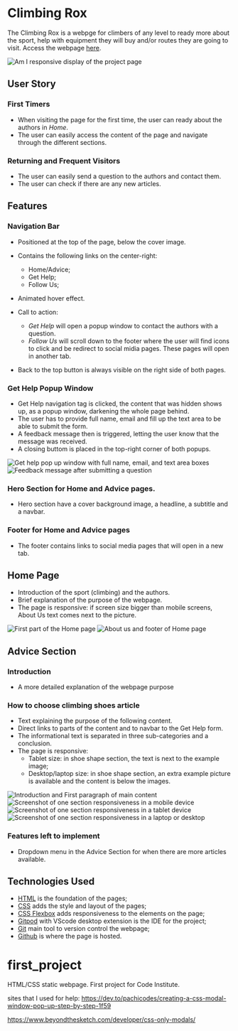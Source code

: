 # Climbing Rox

The Climbing Rox is a webpge for climbers of any level to ready more about the sport, help with equipment they will buy and/or routes they are going to visit.
Access the webpage [here](https://mariaciceri.github.io/first_project/).

![Am I responsive display of the project page](assets/images/responsive.png)

## User Story
### First Timers

+ When visiting the page for the first time, the user can ready about the authors in _Home_. 
+ The user can easily access the content of the page and navigate through the different sections. 


### Returning and Frequent Visitors

+ The user can easily send a question to the authors and contact them. 
+ The user can check if there are any new articles. 
 


## Features

### Navigation Bar

+ Positioned at the top of the page, below the cover image.
+ Contains the following links on the center-right:
    * Home/Advice; 
    * Get Help; 
    * Follow Us; 
    
+ Animated hover effect. 
+ Call to action:
    * _Get Help_ will open a popup window to contact the authors with a question. 
    * _Follow Us_ will scroll down to the footer where the user will find icons to click and be redirect to social midia pages. These pages will open in another tab. 
    
+ Back to the top button is always visible on the right side of both pages. 


### Get Help Popup Window

+ Get Help navigation tag is clicked, the content that was hidden shows up, as a popup window, darkening the whole page behind.
+ The user has to provide full name, email and fill up the text area to be able to submit the form.
+ A feedback message then is triggered, letting the user know that the message was received.
+ A closing buttom is placed in the top-right corner of both popups.


![Get help pop up window with full name, email, and text area boxes](assets/images/popup1.png)
![Feedback message after submitting a question](assets/images/popup2.png)

### Hero Section for Home and Advice pages.

+ Hero section have a cover background image, a headline, a subtitle and a navbar.


### Footer for Home and Advice pages

+ The footer contains links to social media pages that will open in a new tab.


## Home Page

+ Introduction of the sport (climbing) and the authors.
+ Brief explanation of the purpose of the webpage.
+ The page is responsive: if screen size bigger than mobile screens, About Us text comes next to the picture.


![First part of the Home page](assets/images/rox1.png)
![About us and footer of Home page](assets/images/rox2.png)


## Advice Section
### Introduction

+ A more detailed explanation of the webpage purpose


### How to choose climbing shoes article

+ Text explaining the purpose of the following content.
+ Direct links to parts of the content and to navbar to the Get Help form.
+ The informational text is separated in three sub-categories and a conclusion.
+ The page is responsive:
    * Tablet size: in shoe shape section, the text is next to the example image;
    * Desktop/laptop size: in shoe shape section, an extra example picture is available and the content is below the images.
    
![Introduction and First paragraph of main content](assets/images/advice1.png)
![Screenshot of one section responsiveness in a mobile device](assets/images/advice2.png)
![Screenshot of one section responsiveness in a tablet device](assets/images/advice3.png)
![Screenshot of one section responsiveness in a laptop or desktop](assets/images/advice4.png)

### Features left to implement

+ Dropdown menu in the Advice Section for when there are more articles available.

## Technologies Used

+ [HTML](https://developer.mozilla.org/en-US/docs/Web/HTML) is the foundation of the pages;
+ [CSS](https://developer.mozilla.org/en-US/docs/Web/CSS) adds the style and layout of the pages;
+ [CSS Flexbox](https://developer.mozilla.org/en-US/docs/Learn/CSS/CSS_layout/Flexbox) adds responsiveness to the elements on the page;
+ [Gitpod](https://gitpod.io/) with VScode desktop extension is the IDE for the project;
+ [Git](https://git-scm.com/) main tool to version control the webpage;
+ [Github](https://github.com/) is where the page is hosted.









# first_project
HTML/CSS static webpage. First project for Code Institute.


sites that I used for help: <https://dev.to/pachicodes/creating-a-css-modal-window-pop-up-step-by-step-1f59>

<https://www.beyondthesketch.com/developer/css-only-modals/>
